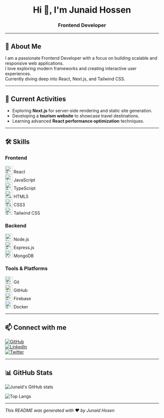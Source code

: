 <!-- Banner Image -->

<h1 align="center">Hi 👋, I'm Junaid Hossen</h1>
<h3 align="center">Frontend Developer</h3>



---

## 👋 About Me
I am a passionate Frontend Developer with a focus on building scalable and responsive web applications.  
I love exploring modern frameworks and creating interactive user experiences.  
Currently diving deep into React, Next.js, and Tailwind CSS.

---

## 🔭 Current Activities
- Exploring **Next.js** for server-side rendering and static site generation.  
- Developing a **tourism website** to showcase travel destinations.  
- Learning advanced **React performance optimization** techniques.

---

## 🛠️ Skills

### Frontend  
<img src="https://cdn.jsdelivr.net/gh/devicons/devicon/icons/react/react-original.svg" alt="React" width="24" /> React  
<img src="https://cdn.jsdelivr.net/gh/devicons/devicon/icons/javascript/javascript-original.svg" alt="JavaScript" width="24" /> JavaScript  
<img src="https://cdn.jsdelivr.net/gh/devicons/devicon/icons/typescript/typescript-original.svg" alt="TypeScript" width="24" /> TypeScript  
<img src="https://cdn.jsdelivr.net/gh/devicons/devicon/icons/html5/html5-original.svg" alt="HTML5" width="24" /> HTML5  
<img src="https://cdn.jsdelivr.net/gh/devicons/devicon/icons/css3/css3-original.svg" alt="CSS3" width="24" /> CSS3  
<img src="https://cdn.jsdelivr.net/gh/devicons/devicon/icons/tailwindcss/tailwindcss-plain.svg" alt="Tailwind CSS" width="24" /> Tailwind CSS  

### Backend  
<img src="https://cdn.jsdelivr.net/gh/devicons/devicon/icons/nodejs/nodejs-original.svg" alt="Node.js" width="24" /> Node.js  
<img src="https://cdn.jsdelivr.net/gh/devicons/devicon/icons/express/express-original.svg" alt="Express" width="24" /> Express.js  
<img src="https://cdn.jsdelivr.net/gh/devicons/devicon/icons/mongodb/mongodb-original.svg" alt="MongoDB" width="24" /> MongoDB  

### Tools & Platforms  
<img src="https://cdn.jsdelivr.net/gh/devicons/devicon/icons/git/git-original.svg" alt="Git" width="24" /> Git  
<img src="https://cdn.jsdelivr.net/gh/devicons/devicon/icons/github/github-original.svg" alt="GitHub" width="24" /> GitHub  
<img src="https://cdn.jsdelivr.net/gh/devicons/devicon/icons/firebase/firebase-plain.svg" alt="Firebase" width="24" /> Firebase  
<img src="https://cdn.jsdelivr.net/gh/devicons/devicon/icons/docker/docker-original.svg" alt="Docker" width="24" /> Docker  

---

## 📫 Connect with me

[![GitHub](https://img.shields.io/badge/GitHub-%2312100E.svg?style=for-the-badge&logo=github&logoColor=white)](https://github.com/junaid014)  
[![LinkedIn](https://img.shields.io/badge/LinkedIn-%230077B5.svg?style=for-the-badge&logo=linkedin&logoColor=white)](https://linkedin.com/in/junaid014)  
[![Twitter](https://img.shields.io/badge/Twitter-%231DA1F2.svg?style=for-the-badge&logo=twitter&logoColor=white)](https://twitter.com/junaid014)  

---

## 📊 GitHub Stats

![Junaid's GitHub stats](https://github-readme-stats.vercel.app/api?username=junaid014&show_icons=true&theme=dark&count_private=true)

![Top Langs](https://github-readme-stats.vercel.app/api/top-langs/?username=junaid014&layout=compact&theme=dark)

---

*This README was generated with ❤️ by Junaid Hosen*
